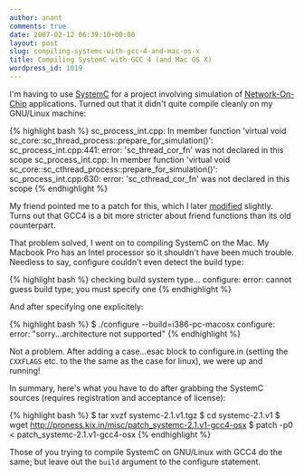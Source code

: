 ```yaml
---
author: anant
comments: true
date: 2007-02-12 06:39:10+00:00
layout: post
slug: compiling-systemc-with-gcc-4-and-mac-os-x
title: Compiling SystemC with GCC 4 (and Mac OS X)
wordpress_id: 1019
---
```


I'm having to use [SystemC](http://replay.waybackmachine.org/20070219120114/http://www.systemc.org/) for a project involving simulation of [Network-On-Chip](http://replay.waybackmachine.org/20070219120114/http://en.wikipedia.org/wiki/Network_On_Chip) applications. Turned out that it didn't quite compile cleanly on my GNU/Linux machine:

{% highlight bash %}
sc_process_int.cpp: In member function
  'virtual void sc_core::sc_thread_process::prepare_for_simulation()':
sc_process_int.cpp:441: error:
  'sc_thread_cor_fn' was not declared in this scope
sc_process_int.cpp: In member function
  'virtual void sc_core::sc_cthread_process::prepare_for_simulation()':
sc_process_int.cpp:630: error:
  'sc_cthread_cor_fn' was not declared in this scope
{% endhighlight %}

My friend pointed me to a patch for this, which I later [modified](http://proness.kix.in/misc/patch_systemc-2.1.v1-gcc4-osx) slightly. Turns out that GCC4 is a bit more stricter about friend functions than its old counterpart.

That problem solved, I went on to compiling SystemC on the Mac. My Macbook Pro has an Intel processor so it shouldn't have been much trouble. Needless to say, configure couldn't even detect the build type:

{% highlight bash %}
checking build system type...
  configure: error: cannot guess build type; you must specify one
{% endhighlight %}

And after specifying one explicitely:

{% highlight bash %}
$ ./configure --build=i386-pc-macosx
configure: error: "sorry...architecture not supported"
{% endhighlight %}

Not a problem. After adding a case…esac block to configure.in (setting the `CXXFLAGS` etc. to the the same as the case for linux), we were up and running!

In summary, here's what you have to do after grabbing the SystemC sources (requires registration and acceptance of license):

{% highlight bash %}
$ tar xvzf systemc-2.1.v1.tgz
$ cd systemc-2.1.v1
$ wget http://proness.kix.in/misc/patch_systemc-2.1.v1-gcc4-osx
$ patch -p0 < patch_systemc-2.1.v1-gcc4-osx
{% endhighlight %}

Those of you trying to compile SystemC on GNU/Linux with GCC4 do the same; but leave out the `build` argument to the configure statement.
